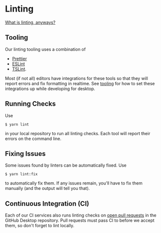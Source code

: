 # Linting

[What is linting, anyways?](https://en.wikipedia.org/wiki/Lint_%28software%29)

## Tooling

Our linting tooling uses a combination of

* [Prettier](https://github.com/prettier/prettier)
* [ESLint](https://github.com/eslint/eslint)
* [TSLint](https://github.com/palantir/tslint).

Most (if not all) editors have integrations for these tools so that they will report errors and fix formatting in realtime. See [tooling](./tooling.md) for how to set these integrations up while developing for desktop.

## Running Checks

Use

```shellsession
$ yarn lint
```

in your local repository to run all linting checks. Each tool will report their errors on the command line.

## Fixing Issues

Some issues found by linters can be automatically fixed. Use

```shellsession
$ yarn lint:fix
```

to automatically fix them. If any issues remain, you'll have to fix them manually (and the output will tell you that).

## Continuous Integration (CI)

Each of our CI services also runs linting checks on [open pull requests](https://github.com/desktop/desktop/pulls) in the GitHub Desktop repository. Pull requests must pass CI to before we accept them, so don't forget to lint locally.
